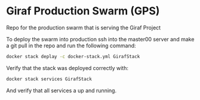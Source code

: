 # Giraf Production Swarm  (GPS)
Repo for the production swarm that is serving the Giraf Project

To deploy the swarm into production ssh into the master00 server and make a git pull in the repo and run the following command:

```bash
docker stack deplay -c docker-stack.yml GirafStack
```

Verify that the stack was deployed correctly with:

```bash
docker stack services GirafStack
```

And verify that all services a up and running. 
